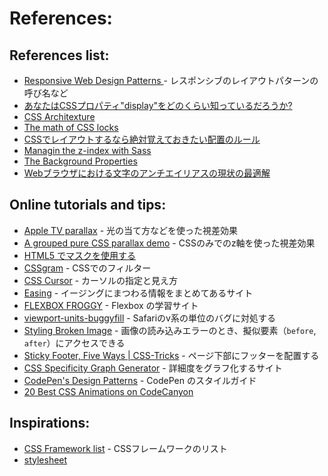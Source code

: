 # References:

## References list:
- [Responsive Web Design Patterns
](https://developers.google.com/web/fundamentals/design-and-ui/responsive/patterns/?hl=ja) - レスポンシブのレイアウトパターンの呼び名など
- [あなたはCSSプロパティ"display"をどのくらい知っているだろうか?](http://postd.cc/how-well-do-you-know-display/)
- [CSS Architexture](http://article.enja.io/articles/css-architecture.html)
- [The math of CSS locks](https://fvsch.com/code/css-locks/)
- [CSSでレイアウトするなら絶対覚えておきたい配置のルール](http://webdesignrecipes.com/css-visual-formating-model/)
- [Managin the z-index with Sass](https://alexpate.uk/journal/managing-z-index-with-sass/)
- [The Background Properties](https://bitsofco.de/the-background-properties/)
- [Webブラウザにおける文字のアンチエイリアスの現状の最適解](http://creator.dwango.co.jp/14128.html)

## Online tutorials and tips:
- [Apple TV parallax](http://designmodo.com/apple-tv-effect/) - 光の当て方などを使った視差効果
- [A grouped pure CSS parallax demo](http://keithclark.co.uk/articles/pure-css-parallax-websites/demo3/) - CSSのみでのz軸を使った視差効果
- [HTML5 でマスクを使用する](https://support.google.com/richmedia/answer/6286751?hl=ja)
- [CSSgram](https://github.com/una/CSSgram) - CSSでのフィルター
- [CSS Cursor](http://css-cursor.techstream.org/) - カーソルの指定と見え方
- [Easing](http://robertpenner.com/easing/) - イージングにまつわる情報をまとめてあるサイト
- [FLEXBOX FROGGY](http://flexboxfroggy.com/) - Flexbox の学習サイト
- [viewport-units-buggyfill](https://github.com/rodneyrehm/viewport-units-buggyfill) - Safariのv系の単位のバグに対処する
- [Styling Broken Image](http://bitsofco.de/styling-broken-images/) - 画像の読み込みエラーのとき、擬似要素（`before`, `after`）にアクセスできる
- [Sticky Footer, Five Ways
 | CSS-Tricks](https://css-tricks.com/couple-takes-sticky-footer/) - ページ下部にフッターを配置する
- [CSS Specificity Graph Generator](https://jonassebastianohlsson.com/specificity-graph/) - 詳細度をグラフ化するサイト
- [CodePen's Design Patterns](http://codepen.io/guide) - CodePen のスタイルガイド
- [20 Best CSS Animations on CodeCanyon](https://code.tutsplus.com/tutorials/20-best-css-animations--cms-27561)


## Inspirations:
- [CSS Framework list](https://gist.github.com/kesuiket/edd918a55cf0154953a9) - CSSフレームワークのリスト
- [stylesheet](https://stylesheets.co/)


